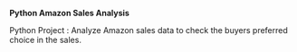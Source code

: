 **Python Amazon Sales Analysis**

Python Project : Analyze Amazon sales data to check the buyers preferred choice in the sales.
